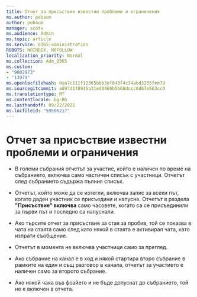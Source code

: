 ```yaml
---
title: Отчет за присъствие известни проблеми и ограничения
ms.author: pebaum
author: pebaum
manager: scotv
ms.audience: Admin
ms.topic: article
ms.service: o365-administration
ROBOTS: NOINDEX, NOFOLLOW
localization_priority: Normal
ms.collection: Adm_O365
ms.custom:
- "9002973"
- "13979"
ms.openlocfilehash: 0aa7c111f12365bbb3ef843f4c34abd3235fee79
ms.sourcegitcommit: a097d1f8915a31ed8460b5b68dccc8d87e563cc0
ms.translationtype: MT
ms.contentlocale: bg-BG
ms.lasthandoff: 09/22/2021
ms.locfileid: "59506217"
---
```

# <a name="attendance-report-known-issues-and-limitations"></a>Отчет за присъствие известни проблеми и ограничения

- В големи събрания отчетът за участие, който е наличен по време на събранието, включва само частичен списък с участници. Отчетът след събранието съдържа пълния списък. 

- Отчетът, който може да се изтегли, включва запис за всеки път, когато даден участник се присъедини и напусне. Отчетът в раздела **"Присъствие" включва** само часовете, когато са се присъединили за първи път и последно са напуснали.

- Ако търсите отчет за присъствие за стая за пробив, той се показва в чата на стаята само след като някой в стаята е активирал чата, като изпрати съобщение.

- Отчетът в момента не включва участници само за преглед.

- Ако събрание на канал е в ход и някой стартира второ събрание в рамките на един и същ разговор в канала, отчетът за участието е наличен само за второто събрание.

- Ако някой чака във фоайето и не бъде допуснат до събранието, той не е включен в отчета.